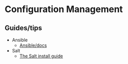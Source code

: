 # Configuration Management

## Guides/tips

* Ansible
    * [Ansible/docs](https://docs.ansible.com/)
* Salt
    * [The Salt install guide](https://docs.saltproject.io/salt/install-guide/en/latest/)